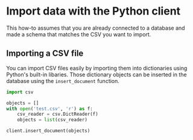 # Import data with the Python client

This how-to assumes that you are already connected to a database and made a schema that matches the CSV you want to import.

## Importing a CSV file

You can import CSV files easily by importing them into dictionaries using Python's built-in libaries.
Those dictionary objects can be inserted in the database using the `insert_document` function.

```python
import csv

objects = []
with open('test.csv', 'r') as f:
    csv_reader = csv.DictReader(f)
    objects = list(csv_reader)

client.insert_document(objects)
```

